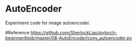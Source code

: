 # AutoEncoder
Experiment code for image autoencoder.


#Reference
https://github.com/SherlockLiao/pytorch-beginner/blob/master/08-AutoEncoder/conv_autoencoder.py